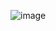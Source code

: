![image](https://user-images.githubusercontent.com/37501487/205123133-76b08561-af52-4780-beaf-19aae96db66b.png)
